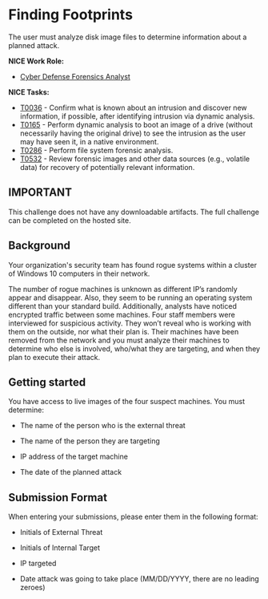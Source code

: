 # Finding Footprints

The user must analyze disk image files to determine information about a planned attack.

**NICE Work Role:** 

- [Cyber Defense Forensics Analyst](https://niccs.cisa.gov/workforce-development/nice-framework/digital-forensics)

**NICE Tasks:**

- [T0036](https://niccs.cisa.gov/workforce-development/nice-framework/tasks?id=T0036&description=All) - Confirm what is known about an intrusion and discover new information, if possible, after identifying intrusion via dynamic analysis.  
- [T0165](https://niccs.cisa.gov/workforce-development/nice-framework/tasks?id=T0165&description=All) - Perform dynamic analysis to boot an image of a drive (without necessarily having the original drive) to see the intrusion as the user may have seen it, in a native environment.  
- [T0286](https://niccs.cisa.gov/workforce-development/nice-framework/tasks?id=T0286&description=All) - Perform file system forensic analysis.  
-  [T0532](https://niccs.cisa.gov/workforce-development/nice-framework/tasks?id=T0532&description=All) - Review forensic images and other data sources (e.g., volatile data) for recovery of potentially relevant information.

## IMPORTANT
This challenge does not have any downloadable artifacts. The full challenge can be completed on the hosted site.

## Background

Your organization's security team has found rogue systems within a cluster of Windows 10 computers in their network.

The number of rogue machines is unknown as different IP’s randomly appear and disappear. Also, they seem to be running an operating system different than your standard build. Additionally, analysts have noticed encrypted traffic between some machines.
Four staff members were interviewed for suspicious activity. They won’t reveal who is working with them on the outside, nor what their plan is. Their machines have been removed from the network and you must analyze their machines to determine who else is involved, who/what they are targeting, and when they plan to execute their attack.


## Getting started

You have access to live images of the four suspect machines. You must determine:

-   The name of the person who is the external threat

-   The name of the person they are targeting

-   IP address of the target machine

-   The date of the planned attack


## Submission Format

When entering your submissions, please enter them in the following format:


-   Initials of External Threat

-   Initials of Internal Target

-   IP targeted

-   Date attack was going to take place (MM/DD/YYYY, there are no leading zeroes)

